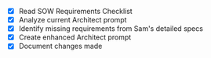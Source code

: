 - [x] Read SOW Requirements Checklist
- [x] Analyze current Architect prompt
- [x] Identify missing requirements from Sam's detailed specs
- [x] Create enhanced Architect prompt
- [x] Document changes made
